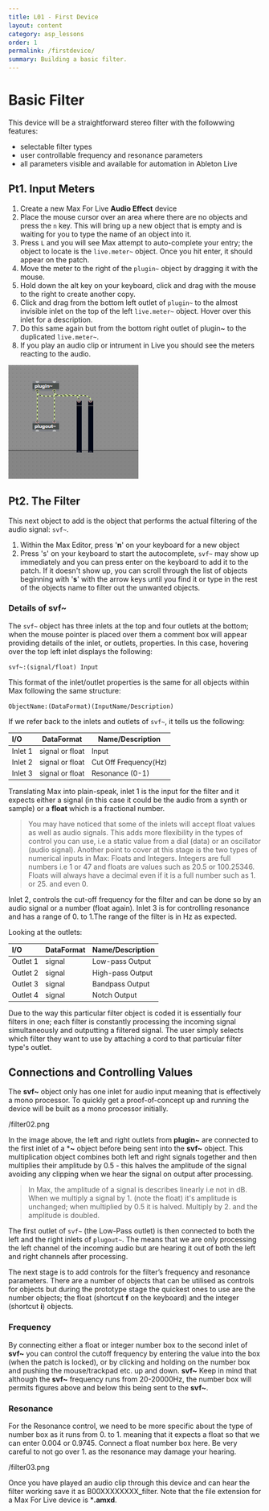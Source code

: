 ```yaml
---
title: L01 - First Device
layout: content
category: asp_lessons
order: 1
permalink: /firstdevice/
summary: Building a basic filter.
---
```


# Basic Filter

This device will be a straightforward stereo filter with the followwing features:

* selectable filter types
* user controllable frequency and resonance parameters
* all parameters visible and available for automation in Ableton Live

## Pt1. Input Meters

1. Create a new Max For Live **Audio Effect** device
2. Place the mouse cursor over an area where there are no objects and press the `n` key. This will bring up a new object that is empty and is waiting for you to type the name of an object into it.
3. Press `L` and you will see Max attempt to auto-complete your entry; the object to locate is the `live.meter~` object. Once you hit enter, it should appear on the patch.
4. Move the meter to the right of the `plugin~` object by dragging it with the mouse.
5. Hold down the alt key on your keyboard, click and drag with the mouse to the right to create another copy.
6. Click and drag from the bottom left outlet of `plugin~` to the almost invisible inlet on the top of the left `live.meter~` object. Hover over this inlet for a description.
7. Do this same again but from the bottom right outlet of plugin~ to the duplicated `live.meter~`.
8. If you play an audio clip or intrument in Live you should see the meters reacting to the audio.

![live.meter~ object(s)](/assets/img/liveMeters.png)

## Pt2. The Filter

This next object to add is the object that performs the actual filtering of the audio signal: `svf~`.

1. Within the Max Editor, press '**n**' on your keyboard for a new object
2. Press 's' on your keyboard to start the autocomplete, `svf~` may show up immediately and you can press enter on the keyboard to add it to the patch. If it doesn't show up, you can scroll through the list of objects beginning with '**s**' with the arrow keys until you find it or type in the rest of the objects name to filter out the unwanted objects.

### Details of svf~

The `svf~` object has three inlets at the top and four outlets at the bottom; when the mouse pointer is placed over them a comment box will appear providing details of the inlet, or outlets, properties. In this case, hovering over the top left inlet displays the following:

```
svf~:(signal/float) Input
```

This format of the inlet/outlet properties is the same for all objects within Max following the same structure:

```
ObjectName:(DataFormat)(InputName/Description)
```

If we refer back to the inlets and outlets of `svf~`, it tells us the following:


|I/O|DataFormat|Name/Description|
|:------|------|------|
|Inlet 1|signal or float|Input|
|Inlet 2|signal or float|Cut Off Frequency(Hz)|
|Inlet 3|signal or float|Resonance (0-1)|


Translating Max into plain-speak, inlet 1 is the input for the filter and it expects either a signal (in this case it could be the audio from a synth or sample) or a **float** which is a fractional number.

> You may have noticed that some of the inlets will accept float values as well as audio signals. This adds more flexibility in the types of control you can use, i.e a static value from a dial (data) or an oscillator (audio signal).
> Another point to cover at this stage is the two types of numerical inputs in Max: Floats and Integers. Integers are full numbers i.e 1 or 47 and floats are values such as 20.5 or 100.25346. Floats will always have a decimal even if it is a full number such as 1. or 25. and even 0.

Inlet 2, controls the cut-off frequency for the filter and can be done so by an audio signal or a number (float again). Inlet 3 is for controlling resonance and has a range of 0. to 1.The range of the filter is in Hz as expected.

Looking at the outlets:

|I/O|DataFormat|Name/Description|
|:------|------|------|
|Outlet 1|signal|Low-pass Output|
|Outlet 2|signal|High-pass Output|
|Outlet 3|signal|Bandpass Output|
|Outlet 4|signal|Notch Output|

Due to the way this particular filter object is coded it is essentially four filters in one; each filter is constantly processing the incoming signal simultaneously and outputting a filtered signal. The user simply selects which filter they want to use by attaching a cord to that particular filter type's outlet.



## Connections and Controlling Values
The **svf~** object only has one inlet for audio input meaning that is effectively a mono processor. To quickly get a proof-of-concept up and running the device will be built as a mono processor initially.

/filter02.png

In the image above, the left and right outlets from **plugin**~ are connected to the first inlet of a ***~** object before being sent into the **svf~** object. This multiplication object combines both left and right signals together and then multiplies their amplitude by 0.5 - this halves the amplitude of the signal avoiding any clipping when we hear the signal on output after processing.

> In Max, the amplitude of a signal is describes linearly i.e not in dB. When we multiply a signal by 1. (note the float) it's amplitude is unchanged; when multiplied by 0.5 it is halved. Multiply by 2. and the amplitude is doubled.

The first outlet of `svf~` (the Low-Pass outlet) is then connected to both the left and the right inlets of `plugout~`. The means that we are only processing the left channel of the incoming audio but are hearing it out of both the left and right channels after processing.

The next stage is to add controls for the filter’s frequency and resonance parameters. There are a number of objects that can be utilised as controls for objects but during the prototype stage the quickest ones to use are the number objects; the float (shortcut **f** on the keyboard) and the integer (shortcut **i**) objects.

### Frequency
By connecting either a float or integer number box to the second inlet of **svf~** you can control the cutoff frequency by entering the value into the box (when the patch is locked), or by clicking and holding on the number box and pushing the mouse/trackpad etc. up and down. **svf~** Keep in mind that although the **svf~** frequency runs from 20-20000Hz, the number box will permits figures above and below this being sent to the **svf~**.

### Resonance
For the Resonance control, we need to be more specific about the type of number box as it runs from 0. to 1. meaning that it expects a float so that we can enter 0.004 or 0.9745. Connect a float number box here. Be very careful to not go over 1. as the resonance may damage your hearing.

/filter03.png

Once you have played an audio clip through this device and can hear the filter working save it as B00XXXXXXXX_filter. Note that the file extension for a Max For Live device is ***.amxd**.
